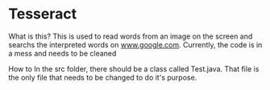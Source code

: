 # Tesseract
What is this?
This is used to read words from an image on the screen and searchs the interpreted words on www.google.com. Currently, the code is in a mess and needs to be cleaned

How to
In the src folder, there should be a class called Test.java. That file is the only file that needs to be changed to do it's purpose.

